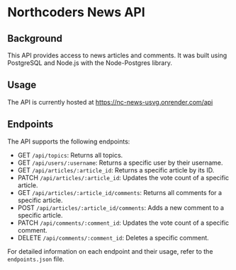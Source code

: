 # Northcoders News API

## Background

This API provides access to news articles and comments. It was built using PostgreSQL and Node.js with the Node-Postgres library.

## Usage

The API is currently hosted at https://nc-news-usvg.onrender.com/api

## Endpoints

The API supports the following endpoints:

- GET `/api/topics`: Returns all topics.
- GET `/api/users/:username`: Returns a specific user by their username.
- GET `/api/articles/:article_id`: Returns a specific article by its ID.
- PATCH `/api/articles/:article_id`: Updates the vote count of a specific article.
- GET `/api/articles/:article_id/comments`: Returns all comments for a specific article.
- POST `/api/articles/:article_id/comments`: Adds a new comment to a specific article.
- PATCH `/api/comments/:comment_id`: Updates the vote count of a specific comment.
- DELETE `/api/comments/:comment_id`: Deletes a specific comment.

For detailed information on each endpoint and their usage, refer to the `endpoints.json` file.

